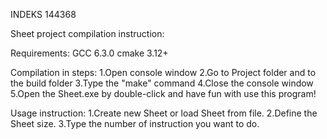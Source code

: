 INDEKS 144368

Sheet project compilation instruction:

Requirements:
GCC 6.3.0
cmake 3.12+

Compilation in steps:
1.Open console window
2.Go to Project folder and to the build folder
3.Type the "make" command 
4.Close the console window
5.Open the Sheet.exe by double-click and have fun with use this program!


Usage instruction:
1.Create new Sheet or load Sheet from file.
2.Define the Sheet size.
3.Type the number of instruction you want to do.